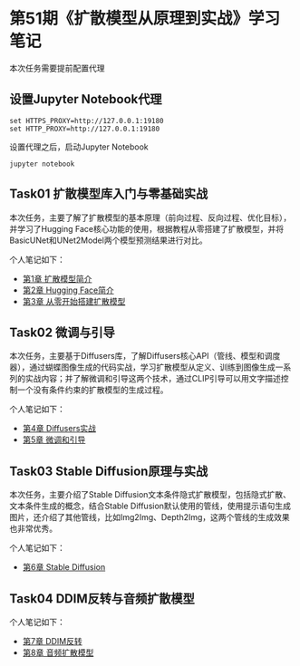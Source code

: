 # 第51期《扩散模型从原理到实战》学习笔记

本次任务需要提前配置代理
## 设置Jupyter Notebook代理
```shell
set HTTPS_PROXY=http://127.0.0.1:19180
set HTTP_PROXY=http://127.0.0.1:19180
```
设置代理之后，启动Jupyter Notebook
```shell
jupyter notebook
```

## Task01 扩散模型库入门与零基础实战

本次任务，主要了解了扩散模型的基本原理（前向过程、反向过程、优化目标），并学习了Hugging Face核心功能的使用，根据教程从零搭建了扩散模型，并将BasicUNet和UNet2Model两个模型预测结果进行对比。

个人笔记如下： 
- [第1章 扩散模型简介](diffusion_models_learning51/ch01.md) 
- [第2章 Hugging Face简介](diffusion_models_learning51/ch02.md)
- [第3章 从零开始搭建扩散模型](diffusion_models_learning51/ch03/ch03.md)

## Task02 微调与引导

本次任务，主要基于Diffusers库，了解Diffusers核心API（管线、模型和调度器），通过蝴蝶图像生成的代码实战，学习扩散模型从定义、训练到图像生成一系列的实战内容；并了解微调和引导这两个技术，通过CLIP引导可以用文字描述控制一个没有条件约束的扩散模型的生成过程。

个人笔记如下：
- [第4章 Diffusers实战](diffusion_models_learning51/ch04/ch04.md) 
- [第5章 微调和引导](diffusion_models_learning51/ch05/ch05.md) 

## Task03 Stable Diffusion原理与实战

本次任务，主要介绍了Stable Diffusion文本条件隐式扩散模型，包括隐式扩散、文本条件生成的概念，结合Stable Diffusion默认使用的管线，使用提示语句生成图片，还介绍了其他管线，比如Img2Img、Depth2Img，这两个管线的生成效果也非常优秀。

个人笔记如下：
- [第6章 Stable Diffusion](diffusion_models_learning51/ch06/ch06.md)

## Task04 DDIM反转与音频扩散模型

个人笔记如下：
- [第7章 DDIM反转](diffusion_models_learning51/ch07/ch07.md) 
- [第8章 音频扩散模型](diffusion_models_learning51/ch08.md) 